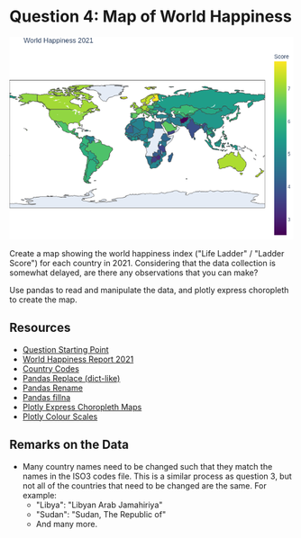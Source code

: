 # Question 4: Map of World Happiness

![Map of World Happiness](../../solutions/4/happiness.png)

Create a map showing the world happiness index ("Life Ladder" / "Ladder Score") for each country in 2021. Considering that the data collection is somewhat delayed, are there any observations that you can make?

Use pandas to read and manipulate the data, and plotly express choropleth to create the map.

## Resources

- [Question Starting Point](happiness.py)
- [World Happiness Report 2021](../../data/world-happiness-report-2021.csv)
- [Country Codes](../../data/countries_codes.csv)
- [Pandas Replace (dict-like)](https://pandas.pydata.org/docs/reference/api/pandas.DataFrame.replace.html)
- [Pandas Rename](https://pandas.pydata.org/docs/reference/api/pandas.DataFrame.rename.html)
- [Pandas fillna](https://pandas.pydata.org/docs/reference/api/pandas.DataFrame.fillna.html)
- [Plotly Express Choropleth Maps](https://plotly.com/python/choropleth-maps/)
- [Plotly Colour Scales](https://plotly.com/python/builtin-colorscales/)

## Remarks on the Data

- Many country names need to be changed such that they match the names in the ISO3 codes file. This is a similar process as question 3, but not all of the countries that need to be changed are the same. For example:
  - "Libya": "Libyan Arab Jamahiriya"
  - "Sudan": "Sudan, The Republic of"
  - And many more.
